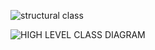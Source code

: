 
![structural class](https://user-images.githubusercontent.com/78871909/107903222-aa595900-6f6e-11eb-820d-44198c09828b.jpg)



![HIGH LEVEL CLASS DIAGRAM](https://user-images.githubusercontent.com/78871909/107903428-39ff0780-6f6f-11eb-90d3-a40078d019a8.jpg)
